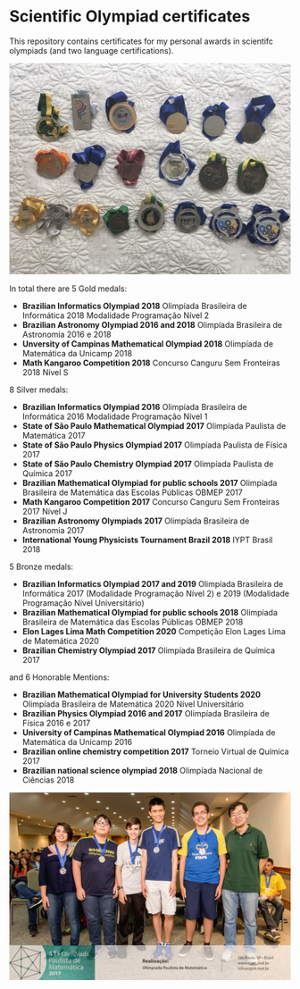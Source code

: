 # Scientific Olympiad certificates

This repository contains certificates for my personal awards in scientifc olympiads (and two language certifications).

![Medalhas do Ensino Médio](High_School_Medals.jpg)

In total there are 5 Gold medals:

- **Brazilian Informatics Olympiad 2018** Olimpíada Brasileira de Informática 2018 Modalidade Programação Nível 2
- **Brazilian Astronomy Olympiad 2016 and 2018** Olimpíada Brasileira de Astronomia 2016 e 2018
- **Unversity of Campinas Mathematical Olympiad 2018** Olimpíada de Matemática da Unicamp 2018
- **Math Kangaroo Competition 2018** Concurso Canguru Sem Fronteiras 2018 Nível S

8 Silver medals:

- **Brazilian Informatics Olympiad 2016** Olimpíada Brasileira de Informática 2016 Modalidade Programação Nível 1
- **State of São Paulo Mathematical Olympiad 2017** Olimpíada Paulista de Matemática 2017
- **State of São Paulo Physics Olympiad 2017** Olimpíada Paulista de Física 2017
- **State of São Paulo Chemistry Olympiad 2017** Olimpíada Paulista de Química 2017
- **Brazilian Mathematical Olympiad for public schools 2017** Olimpíada Brasileira de Matemática das Escolas Públicas OBMEP 2017
- **Math Kangaroo Competition 2017** Concurso Canguru Sem Fronteiras 2017 Nível J
- **Brazilian Astronomy Olympiads 2017** Olimpíada Brasileira de Astronomia 2017
- **International Young Physicists Tournament Brazil 2018** IYPT Brasil 2018

5 Bronze medals:

- **Brazilian Informatics Olympiad 2017 and 2019** Olimpíada Brasileira de Informática 2017 (Modalidade Programação Nível 2) e 2019 (Modalidade Programação Nível Universitário)
- **Brazilian Mathematical Olympiad for public schools 2018** Olimpíada Brasileira de Matemática das Escolas Públicas OBMEP 2018
- **Elon Lages Lima Math Competition 2020** Competição Elon Lages Lima de Matemática 2020
- **Brazilian Chemistry Olympiad 2017** Olimpíada Brasileira de Química 2017

and 6 Honorable Mentions:

- **Brazilian Mathematical Olympiad for University Students 2020** Olimpíada Brasileira de Matemática 2020 Nível Universitário
- **Brazilian Physics Olympiad 2016 and 2017** Olimpíada Brasileira de Física 2016 e 2017
- **University of Campinas Mathematical Olympiad 2016** Olimpíada de Matemática da Unicamp 2016
- **Brazilian online chemistry competition 2017** Torneio Virtual de Química 2017
- **Brazilian national science olympiad 2018** Olimpíada Nacional de Ciências 2018

![Cerimônia de Premiação OPM 2017](State_of_Sao_Paulo_Math_Olympiad_2017.jpg)
